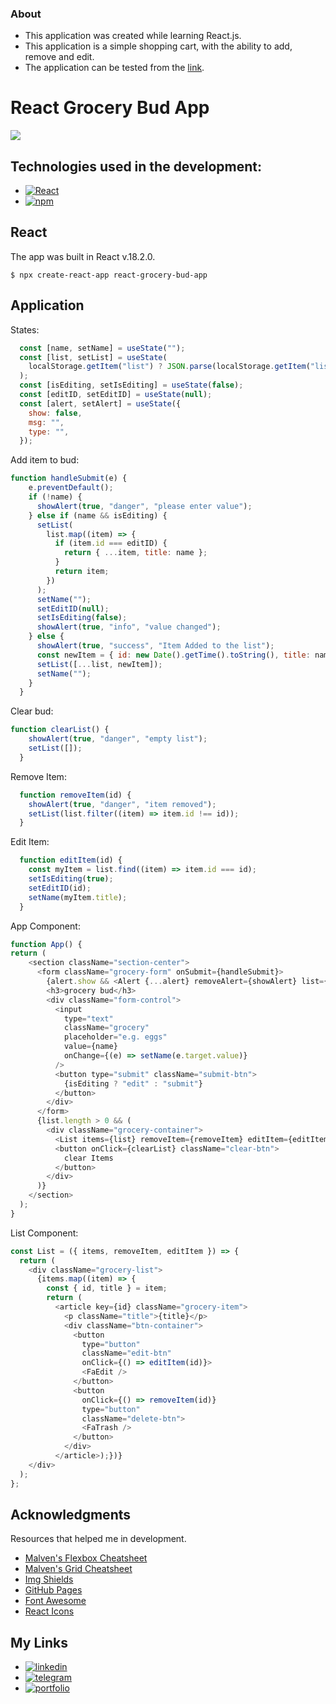 ### About

- This application was created while learning React.js.
- This application is a simple shopping cart, with the ability to add, remove and edit.
- The application can be tested from the [link](https://s1een.github.io/react-grocery-bud-app/ "link").

# React Grocery Bud App

![](https://www.devopsschool.com/blog/wp-content/uploads/2022/03/reactjs-benefits.jpg)

## Technologies used in the development:

- [![React][React.js]][React-url]
- [![npm][npm.com]][npm-url]

## React

The app was built in React v.18.2.0.

`$ npx create-react-app react-grocery-bud-app`

## Application

States:

```javascript
  const [name, setName] = useState("");
  const [list, setList] = useState(
    localStorage.getItem("list") ? JSON.parse(localStorage.getItem("list")) : []
  );
  const [isEditing, setIsEditing] = useState(false);
  const [editID, setEditID] = useState(null);
  const [alert, setAlert] = useState({
    show: false,
    msg: "",
    type: "",
  });
```
Add item to bud:

```javascript
function handleSubmit(e) {
    e.preventDefault();
    if (!name) {
      showAlert(true, "danger", "please enter value");
    } else if (name && isEditing) {
      setList(
        list.map((item) => {
          if (item.id === editID) {
            return { ...item, title: name };
          }
          return item;
        })
      );
      setName("");
      setEditID(null);
      setIsEditing(false);
      showAlert(true, "info", "value changed");
    } else {
      showAlert(true, "success", "Item Added to the list");
      const newItem = { id: new Date().getTime().toString(), title: name };
      setList([...list, newItem]);
      setName("");
    }
  }
```
Clear bud:
```javascript 
function clearList() {
    showAlert(true, "danger", "empty list");
    setList([]);
  }
```
Remove Item: 
```javascript 
  function removeItem(id) {
    showAlert(true, "danger", "item removed");
    setList(list.filter((item) => item.id !== id));
  }
```
Edit Item: 
```javascript 
  function editItem(id) {
    const myItem = list.find((item) => item.id === id);
    setIsEditing(true);
    setEditID(id);
    setName(myItem.title);
  }
```
App Component:
```javascript
function App() {
return (
    <section className="section-center">
      <form className="grocery-form" onSubmit={handleSubmit}>
        {alert.show && <Alert {...alert} removeAlert={showAlert} list={list} />}
        <h3>grocery bud</h3>
        <div className="form-control">
          <input
            type="text"
            className="grocery"
            placeholder="e.g. eggs"
            value={name}
            onChange={(e) => setName(e.target.value)}
          />
          <button type="submit" className="submit-btn">
            {isEditing ? "edit" : "submit"}
          </button>
        </div>
      </form>
      {list.length > 0 && (
        <div className="grocery-container">
          <List items={list} removeItem={removeItem} editItem={editItem} />
          <button onClick={clearList} className="clear-btn">
            clear Items
          </button>
        </div>
      )}
    </section>
  );
}
```

List Component:
```javascript 
const List = ({ items, removeItem, editItem }) => {
  return (
    <div className="grocery-list">
      {items.map((item) => {
        const { id, title } = item;
        return (
          <article key={id} className="grocery-item">
            <p className="title">{title}</p>
            <div className="btn-container">
              <button
                type="button"
                className="edit-btn"
                onClick={() => editItem(id)}>
                <FaEdit />
              </button>
              <button
                onClick={() => removeItem(id)}
                type="button"
                className="delete-btn">
                <FaTrash />
              </button>
            </div>
          </article>);})}
    </div>
  );
};
```

## Acknowledgments
Resources that helped me in development.

* [Malven's Flexbox Cheatsheet](https://flexbox.malven.co/)
* [Malven's Grid Cheatsheet](https://grid.malven.co/)
* [Img Shields](https://shields.io)
* [GitHub Pages](https://pages.github.com)
* [Font Awesome](https://fontawesome.com)
* [React Icons](https://react-icons.github.io/react-icons/search)

## My Links
- [![linkedin][linkedin.com]][linkedin-url]
- [![telegram][telegram.com]][telegram-url]
- [![portfolio][portfolio.com]][portfolio-url]
<!-- MARKDOWN LINKS & IMAGES -->
<!-- https://www.markdownguide.org/basic-syntax/#reference-style-links -->
[product-screenshot]: images/main.png
[React.js]: https://img.shields.io/badge/React_18.2.0-20232A?style=for-the-badge&logo=react&logoColor=61DAFB
[React-url]: https://reactjs.org/
[npm.com]: https://img.shields.io/badge/NPM-20232A?style=for-the-badge&logo=npm&logoColor=764abc
[npm-url]: https://www.npmjs.com/
[linkedin.com]: https://img.shields.io/badge/LinkedIn-20232A?style=for-the-badge&logo=linkedin&logoColor=wgute
[linkedin-url]: https://www.linkedin.com/in/dmitry-morozov-082288228/
[telegram.com]: https://img.shields.io/badge/Telegram-20232A?style=for-the-badge&logo=telegram&logoColor=white
[telegram-url]: https://t.me/r3ason_why
[portfolio.com]: https://img.shields.io/badge/Portfolio-20232A?style=for-the-badge&logo=github&logoColor=white
[portfolio-url]: https://s1een.github.io/my_cv_site/

